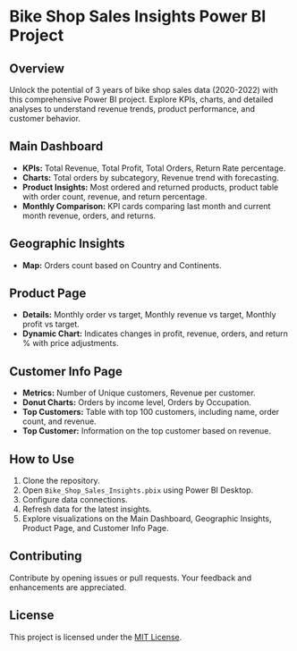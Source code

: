 # Bike Shop Sales Insights Power BI Project

## Overview
Unlock the potential of 3 years of bike shop sales data (2020-2022) with this comprehensive Power BI project. Explore KPIs, charts, and detailed analyses to understand revenue trends, product performance, and customer behavior.

## Main Dashboard
- **KPIs:** Total Revenue, Total Profit, Total Orders, Return Rate percentage.
- **Charts:** Total orders by subcategory, Revenue trend with forecasting.
- **Product Insights:** Most ordered and returned products, product table with order count, revenue, and return percentage.
- **Monthly Comparison:** KPI cards comparing last month and current month revenue, orders, and returns.

## Geographic Insights
- **Map:** Orders count based on Country and Continents.

## Product Page
- **Details:** Monthly order vs target, Monthly revenue vs target, Monthly profit vs target.
- **Dynamic Chart:** Indicates changes in profit, revenue, orders, and return % with price adjustments.

## Customer Info Page
- **Metrics:** Number of Unique customers, Revenue per customer.
- **Donut Charts:** Orders by income level, Orders by Occupation.
- **Top Customers:** Table with top 100 customers, including name, order count, and revenue.
- **Top Customer:** Information on the top customer based on revenue.

## How to Use
1. Clone the repository.
2. Open `Bike_Shop_Sales_Insights.pbix` using Power BI Desktop.
3. Configure data connections.
4. Refresh data for the latest insights.
5. Explore visualizations on the Main Dashboard, Geographic Insights, Product Page, and Customer Info Page.

## Contributing
Contribute by opening issues or pull requests. Your feedback and enhancements are appreciated.

## License
This project is licensed under the [MIT License](LICENSE).
